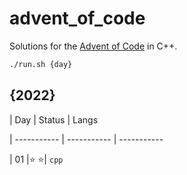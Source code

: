 # advent_of_code

Solutions for the [Advent of Code](https://adventofcode.com/) in C++.

```bash
./run.sh {day}
```

## {2022}
| Day | Status | Langs

| ----------- | ----------- | -----------

| 01 |⭐️ ⭐️| `cpp`
